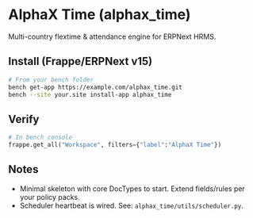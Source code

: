 
# AlphaX Time (alphax_time)

Multi-country flextime & attendance engine for ERPNext HRMS.

## Install (Frappe/ERPNext v15)

```bash
# From your bench folder
bench get-app https://example.com/alphax_time.git
bench --site your.site install-app alphax_time
```

## Verify

```python
# In bench console
frappe.get_all("Workspace", filters={"label":"AlphaX Time"})
```

## Notes
- Minimal skeleton with core DocTypes to start. Extend fields/rules per your policy packs.
- Scheduler heartbeat is wired. See: `alphax_time/utils/scheduler.py`.
